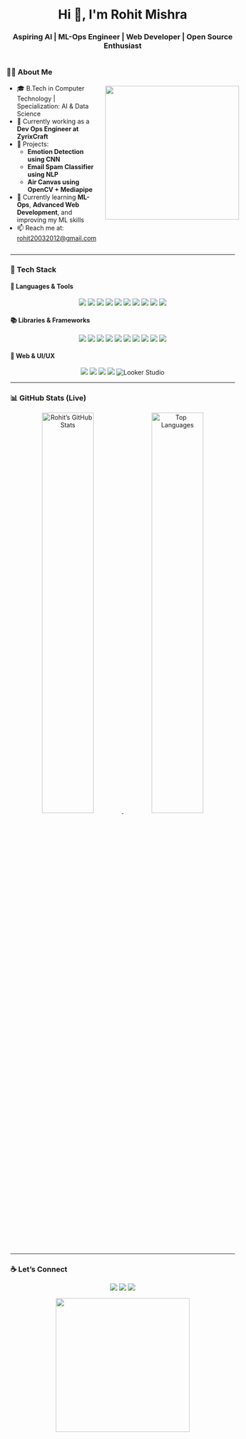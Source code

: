 <h1 align="center">Hi 👋, I'm Rohit Mishra</h1>
<h3 align="center">Aspiring AI | ML-Ops Engineer | Web Developer | Open Source Enthusiast</h3>

<!-- About + GIF Section -->
<div align="center" style="display: flex; justify-content: center; align-items: center; gap: 20px;">
  <div align="left">
    
  ### 👨‍💻 About Me
  - 🎓 B.Tech in Computer Technology | Specialization: AI & Data Science  
  - 🔭 Currently working as a **Dev Ops Engineer at ZyrixCraft**  
  - 🚀 Projects:  
    - **Emotion Detection using CNN**  
    - **Email Spam Classifier using NLP**  
    - **Air Canvas using OpenCV + Mediapipe**  
  - 🌱 Currently learning **ML-Ops**, **Advanced Web Development**, and improving my ML skills  
  - 📫 Reach me at: [rohit20032012@gmail.com](mailto:rohit20032012@gmail.com)  
  </div>
  <div>
    <img src="https://raw.githubusercontent.com/abhisheknaiidu/abhisheknaiidu/master/code.gif" width="300" />
  </div>
</div>

---

### 🚀 Tech Stack

#### 🧠 Languages & Tools

<p align="center">
  <img src="https://img.shields.io/badge/Python-05122A?style=for-the-badge&logo=python&logoColor=white" />
  <img src="https://img.shields.io/badge/C++-05122A?style=for-the-badge&logo=c%2B%2B&logoColor=blue" />
  <img src="https://img.shields.io/badge/Dart-05122A?style=for-the-badge&logo=dart&logoColor=white" />
  <img src="https://img.shields.io/badge/R-05122A?style=for-the-badge&logo=r&logoColor=white" />
  <img src="https://img.shields.io/badge/SQL-05122A?style=for-the-badge&logo=postgresql&logoColor=white" />
  <img src="https://img.shields.io/badge/HTML5-05122A?style=for-the-badge&logo=html5&logoColor=white" />
  <img src="https://img.shields.io/badge/CSS3-05122A?style=for-the-badge&logo=css3&logoColor=1572B6" />
  <img src="https://img.shields.io/badge/JavaScript-05122A?style=for-the-badge&logo=javascript&logoColor=yellow" />
  <img src="https://img.shields.io/badge/Git-05122A?style=for-the-badge&logo=git&logoColor=white" />
  <img src="https://img.shields.io/badge/GitHub-05122A?style=for-the-badge&logo=github&logoColor=white" />
</p>

#### 📚 Libraries & Frameworks

<p align="center">
  <img src="https://img.shields.io/badge/TensorFlow-05122A?style=for-the-badge&logo=tensorflow&logoColor=orange" />
  <img src="https://img.shields.io/badge/Keras-05122A?style=for-the-badge&logo=keras&logoColor=red" />
  <img src="https://img.shields.io/badge/Scikit Learn-05122A?style=for-the-badge&logo=scikit-learn&logoColor=white" />
  <img src="https://img.shields.io/badge/OpenCV-05122A?style=for-the-badge&logo=opencv&logoColor=white" />
  <img src="https://img.shields.io/badge/NLTK-05122A?style=for-the-badge&logo=nltk&logoColor=white" />
  <img src="https://img.shields.io/badge/NumPy-05122A?style=for-the-badge&logo=numpy&logoColor=white" />
  <img src="https://img.shields.io/badge/Pandas-05122A?style=for-the-badge&logo=pandas&logoColor=white" />
  <img src="https://img.shields.io/badge/Flask-05122A?style=for-the-badge&logo=flask&logoColor=white" />
  <img src="https://img.shields.io/badge/Flutter-05122A?style=for-the-badge&logo=flutter&logoColor=white" />
  <img src="https://img.shields.io/badge/PostgreSQL-05122A?style=for-the-badge&logo=postgresql&logoColor=white" />
</p>

#### 🎨 Web & UI/UX

<p align="center">
  <img src="https://img.shields.io/badge/React-05122A?style=for-the-badge&logo=react" />
  <img src="https://img.shields.io/badge/Tailwind CSS-05122A?style=for-the-badge&logo=tailwind-css" />
  <img src="https://img.shields.io/badge/Figma-05122A?style=for-the-badge&logo=figma" />
  <img src="https://img.shields.io/badge/VS Code-05122A?style=for-the-badge&logo=visual-studio-code" />
  <img src="https://img.shields.io/badge/Looker Studio-05122A?style=for-the-badge" alt="Looker Studio" />
</p>

---

### 📊 GitHub Stats (Live)

<div align="center">
  <a href="https://github.com/RMx-03">
    <img width="48%" alt="Rohit’s GitHub Stats" src="https://github-readme-stats.vercel.app/api?username=RMx-03&show_icons=true&theme=tokyonight&count_private=true&hide_border=true" />
  </a>
  <a href="https://github.com/RMx-03">
    <img width="48%" alt="Top Languages" src="https://github-readme-stats.vercel.app/api/top-langs/?username=RMx-03&layout=compact&theme=tokyonight&hide_border=true" />
  </a>
</div>

---

### ☕ Let’s Connect

<p align="center">
  <a href="https://www.linkedin.com/in/rohitmishra03/"><img src="https://img.shields.io/badge/-LinkedIn-05122A?style=flat&logo=linkedin" /></a>
  <a href="mailto:rohit20032012@gmail.com"><img src="https://img.shields.io/badge/-Email-05122A?style=flat&logo=gmail" /></a>
  <a href="https://github.com/RMx-03"><img src="https://img.shields.io/badge/-GitHub-05122A?style=flat&logo=github" /></a>
</p>

<p align="center">
  <img src="https://raw.githubusercontent.com/saadeghi/saadeghi/master/dino.gif" width="300"/>
</p>
